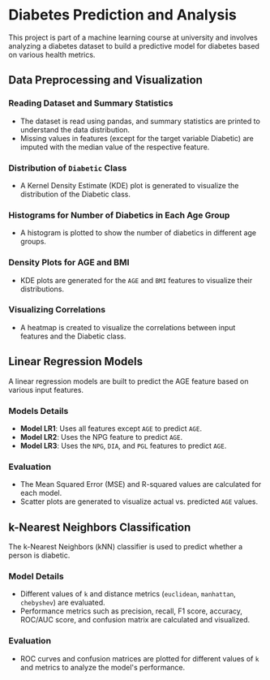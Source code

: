 # Diabetes Prediction and Analysis
This project is part of a machine learning course at university and involves analyzing a diabetes dataset to build a predictive model for diabetes based on various health metrics.

## Data Preprocessing and Visualization
### Reading Dataset and Summary Statistics
- The dataset is read using pandas, and summary statistics are printed to understand the data distribution.
- Missing values in features (except for the target variable Diabetic) are imputed with the median value of the respective feature.
### Distribution of `Diabetic` Class
- A Kernel Density Estimate (KDE) plot is generated to visualize the distribution of the Diabetic class.
### Histograms for Number of Diabetics in Each Age Group
- A histogram is plotted to show the number of diabetics in different age groups.
### Density Plots for AGE and BMI
- KDE plots are generated for the `AGE` and `BMI` features to visualize their distributions.
### Visualizing Correlations
- A heatmap is created to visualize the correlations between input features and the Diabetic class.
## Linear Regression Models
A linear regression models are built to predict the AGE feature based on various input features.
### Models Details
- **Model LR1**: Uses all features except `AGE` to predict `AGE`.
- **Model LR2**: Uses the NPG feature to predict `AGE`.
- **Model LR3**: Uses the `NPG`, `DIA`, and `PGL` features to predict `AGE`.
### Evaluation
- The Mean Squared Error (MSE) and R-squared values are calculated for each model.
- Scatter plots are generated to visualize actual vs. predicted `AGE` values.
## k-Nearest Neighbors Classification
The k-Nearest Neighbors (kNN) classifier is used to predict whether a person is diabetic.
### Model Details
- Different values of `k` and distance metrics (`euclidean`, `manhattan`, `chebyshev`) are evaluated.
- Performance metrics such as precision, recall, F1 score, accuracy, ROC/AUC score, and confusion matrix are calculated and visualized.
### Evaluation
- ROC curves and confusion matrices are plotted for different values of `k` and metrics to analyze the model's performance.
